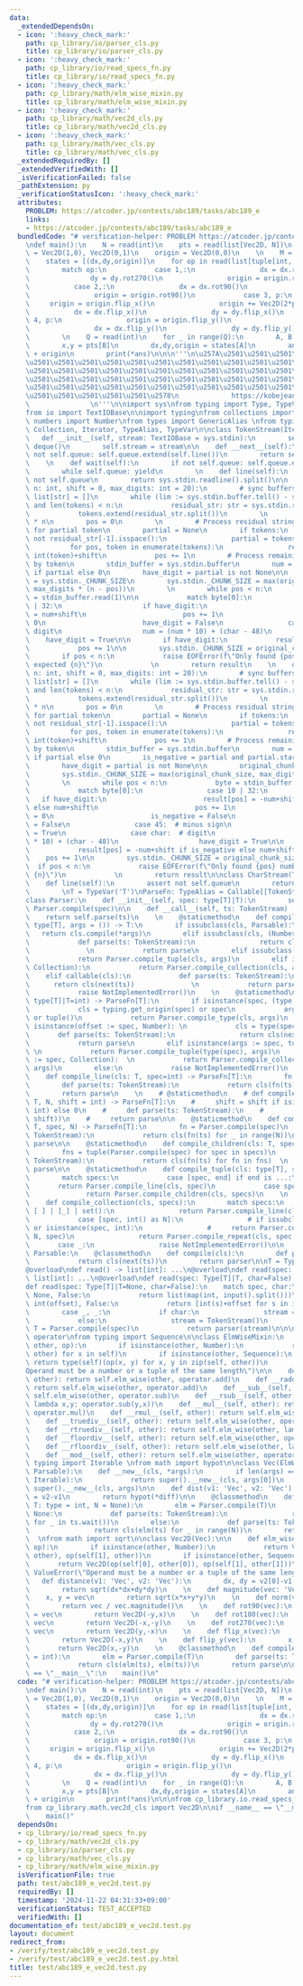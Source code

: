 ```yaml
---
data:
  _extendedDependsOn:
  - icon: ':heavy_check_mark:'
    path: cp_library/io/parser_cls.py
    title: cp_library/io/parser_cls.py
  - icon: ':heavy_check_mark:'
    path: cp_library/io/read_specs_fn.py
    title: cp_library/io/read_specs_fn.py
  - icon: ':heavy_check_mark:'
    path: cp_library/math/elm_wise_mixin.py
    title: cp_library/math/elm_wise_mixin.py
  - icon: ':heavy_check_mark:'
    path: cp_library/math/vec2d_cls.py
    title: cp_library/math/vec2d_cls.py
  - icon: ':heavy_check_mark:'
    path: cp_library/math/vec_cls.py
    title: cp_library/math/vec_cls.py
  _extendedRequiredBy: []
  _extendedVerifiedWith: []
  _isVerificationFailed: false
  _pathExtension: py
  _verificationStatusIcon: ':heavy_check_mark:'
  attributes:
    PROBLEM: https://atcoder.jp/contests/abc189/tasks/abc189_e
    links:
    - https://atcoder.jp/contests/abc189/tasks/abc189_e
  bundledCode: "# verification-helper: PROBLEM https://atcoder.jp/contests/abc189/tasks/abc189_e\n\
    \ndef main():\n    N = read(int)\n    pts = read(list[Vec2D, N])\n    \n    dx,dy\
    \ = Vec2D(1,0), Vec2D(0,1)\n    origin = Vec2D(0,0)\n    \n    M = read(int)\n\
    \    states = [(dx,dy,origin)]\n    for op in read(list[tuple[int, ...], M]):\n\
    \        match op:\n            case 1,:\n                dx = dx.rot270()\n \
    \               dy = dy.rot270()\n                origin = origin.rot270()\n \
    \           case 2,:\n                dx = dx.rot90()\n                dy = dy.rot90()\n\
    \                origin = origin.rot90()\n            case 3, p:\n           \
    \     origin = origin.flip_x()\n                origin += Vec2D(2*p,0)\n     \
    \           dx = dx.flip_x()\n                dy = dy.flip_x()\n            case\
    \ 4, p:\n                origin = origin.flip_y()\n                origin += Vec2D(0,2*p)\n\
    \                dx = dx.flip_y()\n                dy = dy.flip_y()\n        states.append((dx,dy,origin))\n\
    \        \n    Q = read(int)\n    for _ in range(Q):\n        A, B = read(tuple[int,-1])\n\
    \        x,y = pts[B]\n        dx,dy,origin = states[A]\n        ans = x*dx+y*dy\
    \ + origin\n        print(*ans)\n\n\n'''\n\u257A\u2501\u2501\u2501\u2501\u2501\
    \u2501\u2501\u2501\u2501\u2501\u2501\u2501\u2501\u2501\u2501\u2501\u2501\u2501\
    \u2501\u2501\u2501\u2501\u2501\u2501\u2501\u2501\u2501\u2501\u2501\u2501\u2501\
    \u2501\u2501\u2501\u2501\u2501\u2501\u2501\u2501\u2501\u2501\u2501\u2501\u2501\
    \u2501\u2501\u2501\u2501\u2501\u2501\u2501\u2501\u2501\u2501\u2501\u2501\u2501\
    \u2501\u2501\u2501\u2501\u2501\u2578\n             https://kobejean.github.io/cp-library\
    \               \n'''\n\nimport sys\nfrom typing import Type, TypeVar, overload\n\
    from io import TextIOBase\n\nimport typing\nfrom collections import deque\nfrom\
    \ numbers import Number\nfrom types import GenericAlias \nfrom typing import Callable,\
    \ Collection, Iterator, TypeAlias, TypeVar\n\nclass TokenStream(Iterator):\n \
    \   def __init__(self, stream: TextIOBase = sys.stdin):\n        self.queue =\
    \ deque()\n        self.stream = stream\n\n    def __next__(self):\n        if\
    \ not self.queue: self.queue.extend(self.line())\n        return self.queue.popleft()\n\
    \    \n    def wait(self):\n        if not self.queue: self.queue.extend(self.line())\n\
    \        while self.queue: yield\n        \n    def line(self):\n        assert\
    \ not self.queue\n        return sys.stdin.readline().split()\n\n    def n_uints(self,\
    \ n: int, shift = 0, max_digits: int = 20):\n        # sync buffers\n        tokens:\
    \ list[str] = []\n        while (lim := sys.stdin.buffer.tell() - sys.stdin.tell())\
    \ and len(tokens) < n:\n            residual_str: str = sys.stdin.readline(lim)\n\
    \            tokens.extend(residual_str.split())\n        \n        result = [0]\
    \ * n\n        pos = 0\n        \n        # Process residual string and check\
    \ for partial token\n        partial = None\n        if tokens:\n            if\
    \ not residual_str[-1].isspace():\n                partial = tokens.pop()\n  \
    \          for pos, token in enumerate(tokens):\n                result[pos] =\
    \ int(token)+shift\n            pos += 1\n        # Process remaining data token\
    \ by token\n        stdin_buffer = sys.stdin.buffer\n        num = int(partial)\
    \ if partial else 0\n        have_digit = partial is not None\n\n        original_chunk_size\
    \ = sys.stdin._CHUNK_SIZE\n        sys.stdin._CHUNK_SIZE = max(original_chunk_size,\
    \ max_digits * (n - pos))\n        \n        while pos < n:\n            byte\
    \ = stdin_buffer.read(1)\n\n            match byte[0]:\n                case 10\
    \ | 32:\n                    if have_digit:\n                        result[pos]\
    \ = num+shift\n                        pos += 1\n                        num =\
    \ 0\n                        have_digit = False\n                case char:  #\
    \ digit\n                    num = (num * 10) + (char - 48)\n                \
    \    have_digit = True\n\n        if have_digit:\n            result[pos] = num+shift\n\
    \            pos += 1\n\n        sys.stdin._CHUNK_SIZE = original_chunk_size \n\
    \        if pos < n:\n            raise EOFError(f\"Only found {pos} numbers,\
    \ expected {n}\")\n            \n        return result\n    \n    def n_ints(self,\
    \ n: int, shift = 0, max_digits: int = 20):\n        # sync buffers\n        tokens:\
    \ list[str] = []\n        while (lim := sys.stdin.buffer.tell() - sys.stdin.tell())\
    \ and len(tokens) < n:\n            residual_str: str = sys.stdin.readline(lim)\n\
    \            tokens.extend(residual_str.split())\n        \n        result = [0]\
    \ * n\n        pos = 0\n        \n        # Process residual string and check\
    \ for partial token\n        partial = None\n        if tokens:\n            if\
    \ not residual_str[-1].isspace():\n                partial = tokens.pop()\n  \
    \          for pos, token in enumerate(tokens):\n                result[pos] =\
    \ int(token)+shift\n            pos += 1\n        # Process remaining data token\
    \ by token\n        stdin_buffer = sys.stdin.buffer\n        num = abs(int(partial))\
    \ if partial else 0\n        is_negative = partial and partial.startswith('-')\n\
    \        have_digit = partial is not None\n\n        original_chunk_size = sys.stdin._CHUNK_SIZE\n\
    \        sys.stdin._CHUNK_SIZE = max(original_chunk_size, max_digits * (n - pos))\n\
    \        \n        while pos < n:\n            byte = stdin_buffer.read(1)\n\n\
    \            match byte[0]:\n                case 10 | 32:\n                 \
    \   if have_digit:\n                        result[pos] = -num+shift if is_negative\
    \ else num+shift\n                        pos += 1\n                        num\
    \ = 0\n                        is_negative = False\n                        have_digit\
    \ = False\n                case 45:  # minus sign\n                    is_negative\
    \ = True\n                case char:  # digit\n                    num = (num\
    \ * 10) + (char - 48)\n                    have_digit = True\n\n        if have_digit:\n\
    \            result[pos] = -num+shift if is_negative else num+shift\n        \
    \    pos += 1\n\n        sys.stdin._CHUNK_SIZE = original_chunk_size \n      \
    \  if pos < n:\n            raise EOFError(f\"Only found {pos} numbers, expected\
    \ {n}\")\n            \n        return result\n\nclass CharStream(TokenStream):\n\
    \    def line(self):\n        assert not self.queue\n        return next(self.stream).rstrip()\n\
    \        \nT = TypeVar('T')\nParseFn: TypeAlias = Callable[[TokenStream],T]\n\
    class Parser:\n    def __init__(self, spec: type[T]|T):\n        self.parse =\
    \ Parser.compile(spec)\n\n    def __call__(self, ts: TokenStream) -> T:\n    \
    \    return self.parse(ts)\n    \n    @staticmethod\n    def compile_type(cls:\
    \ type[T], args = ()) -> T:\n        if issubclass(cls, Parsable):\n         \
    \   return cls.compile(*args)\n        elif issubclass(cls, (Number, str)):\n\
    \            def parse(ts: TokenStream):\n                return cls(next(ts))\
    \              \n            return parse\n        elif issubclass(cls, tuple):\n\
    \            return Parser.compile_tuple(cls, args)\n        elif issubclass(cls,\
    \ Collection):\n            return Parser.compile_collection(cls, args)\n    \
    \    elif callable(cls):\n            def parse(ts: TokenStream):\n          \
    \      return cls(next(ts))              \n            return parse\n        else:\n\
    \            raise NotImplementedError()\n    \n    @staticmethod\n    def compile(spec:\
    \ type[T]|T=int) -> ParseFn[T]:\n        if isinstance(spec, (type, GenericAlias)):\n\
    \            cls = typing.get_origin(spec) or spec\n            args = typing.get_args(spec)\
    \ or tuple()\n            return Parser.compile_type(cls, args)\n        elif\
    \ isinstance(offset := spec, Number): \n            cls = type(spec)  \n     \
    \       def parse(ts: TokenStream):\n                return cls(next(ts)) + offset\n\
    \            return parse\n        elif isinstance(args := spec, tuple):     \
    \ \n            return Parser.compile_tuple(type(spec), args)\n        elif isinstance(args\
    \ := spec, Collection):  \n            return Parser.compile_collection(type(spec),\
    \ args)\n        else:\n            raise NotImplementedError()\n    \n    @staticmethod\n\
    \    def compile_line(cls: T, spec=int) -> ParseFn[T]:\n        fn = Parser.compile(spec)\n\
    \        def parse(ts: TokenStream):\n            return cls(fn(ts) for _ in ts.wait())\n\
    \        return parse\n    \n    # @staticmethod\n    # def compile_n_ints(cls:\
    \ T, N, shift = int) -> ParseFn[T]:\n    #     shift = shift if isinstance(shift,\
    \ int) else 0\n    #     def parse(ts: TokenStream):\n    #         return cls(ts.n_ints(N,\
    \ shift))\n    #     return parse\n\n    @staticmethod\n    def compile_repeat(cls:\
    \ T, spec, N) -> ParseFn[T]:\n        fn = Parser.compile(spec)\n        def parse(ts:\
    \ TokenStream):\n            return cls(fn(ts) for _ in range(N))\n        return\
    \ parse\n\n    @staticmethod\n    def compile_children(cls: T, specs) -> ParseFn[T]:\n\
    \        fns = tuple(Parser.compile(spec) for spec in specs)\n        def parse(ts:\
    \ TokenStream):\n            return cls(fn(ts) for fn in fns)  \n        return\
    \ parse\n\n    @staticmethod\n    def compile_tuple(cls: type[T], specs) -> ParseFn[T]:\n\
    \        match specs:\n            case [spec, end] if end is ...:\n         \
    \       return Parser.compile_line(cls, spec)\n            case specs:   \n  \
    \              return Parser.compile_children(cls, specs)\n    \n    @staticmethod\n\
    \    def compile_collection(cls, specs):\n        match specs:\n            case\
    \ [ ] | [_] | set():\n                return Parser.compile_line(cls, *specs)\n\
    \            case [spec, int() as N]:\n                # if issubclass(spec, int)\
    \ or isinstance(spec, int):\n                #     return Parser.compile_n_ints(cls,\
    \ N, spec)\n                return Parser.compile_repeat(cls, spec, N)\n     \
    \       case _:\n                raise NotImplementedError()\n\n        \nclass\
    \ Parsable:\n    @classmethod\n    def compile(cls):\n        def parser(ts: TokenStream):\n\
    \            return cls(next(ts))\n        return parser\n\nT = TypeVar('T')\n\
    @overload\ndef read() -> list[int]: ...\n@overload\ndef read(spec: int|None) ->\
    \ list[int]: ...\n@overload\ndef read(spec: Type[T]|T, char=False) -> T: ...\n\
    def read(spec: Type[T]|T=None, char=False):\n    match spec, char:\n        case\
    \ None, False:\n            return list(map(int, input().split()))\n        case\
    \ int(offset), False:\n            return [int(s)+offset for s in input().split()]\n\
    \        case _, _:\n            if char:\n                stream = CharStream()\n\
    \            else:\n                stream = TokenStream()\n            parser:\
    \ T = Parser.compile(spec)\n            return parser(stream)\n\n\n\n\nimport\
    \ operator\nfrom typing import Sequence\n\nclass ElmWiseMixin:\n    def elm_wise(self,\
    \ other, op):\n        if isinstance(other, Number):\n            return type(self)(op(x,\
    \ other) for x in self)\n        if isinstance(other, Sequence):\n           \
    \ return type(self)(op(x, y) for x, y in zip(self, other))\n        raise ValueError(\"\
    Operand must be a number or a tuple of the same length\")\n\n    def __add__(self,\
    \ other): return self.elm_wise(other, operator.add)\n    def __radd__(self, other):\
    \ return self.elm_wise(other, operator.add)\n    def __sub__(self, other): return\
    \ self.elm_wise(other, operator.sub)\n    def __rsub__(self, other): return self.elm_wise(other,\
    \ lambda x,y: operator.sub(y,x))\n    def __mul__(self, other): return self.elm_wise(other,\
    \ operator.mul)\n    def __rmul__(self, other): return self.elm_wise(other, operator.mul)\n\
    \    def __truediv__(self, other): return self.elm_wise(other, operator.truediv)\n\
    \    def __rtruediv__(self, other): return self.elm_wise(other, lambda x,y: operator.truediv(y,x))\n\
    \    def __floordiv__(self, other): return self.elm_wise(other, operator.floordiv)\n\
    \    def __rfloordiv__(self, other): return self.elm_wise(other, lambda x,y: operator.floordiv(y,x))\n\
    \    def __mod__(self, other): return self.elm_wise(other, operator.mod)\nfrom\
    \ typing import Iterable \nfrom math import hypot\n\nclass Vec(ElmWiseMixin, tuple,\
    \ Parsable):\n    def __new__(cls, *args):\n        if len(args) == 1 and isinstance(args[0],\
    \ Iterable):\n            return super().__new__(cls, args[0])\n        return\
    \ super().__new__(cls, args)\n\n    def dist(v1: 'Vec', v2: 'Vec'):\n        diff\
    \ = v2-v1\n        return hypot(*diff)\n\n    @classmethod\n    def compile(cls,\
    \ T: type = int, N = None):\n        elm = Parser.compile(T)\n        if N is\
    \ None:\n            def parse(ts: TokenStream):\n                return cls(elm(ts)\
    \ for _ in ts.wait())\n        else:\n            def parse(ts: TokenStream):\n\
    \                return cls(elm(ts) for _ in range(N))\n        return parse\n\
    \  \nfrom math import sqrt\n\nclass Vec2D(Vec):\n\n    def elm_wise(self, other,\
    \ op):\n        if isinstance(other, Number):\n            return Vec2D(op(self[0],\
    \ other), op(self[1], other))\n        if isinstance(other, Sequence):\n     \
    \       return Vec2D(op(self[0], other[0]), op(self[1], other[1]))\n        raise\
    \ ValueError(\"Operand must be a number or a tuple of the same length\")\n\n \
    \   def distance(v1: 'Vec', v2: 'Vec'):\n        dx, dy = v2[0]-v1[0], v2[1]-v1[1]\n\
    \        return sqrt(dx*dx+dy*dy)\n    \n    def magnitude(vec: 'Vec'):\n    \
    \    x, y = vec\n        return sqrt(x*x+y*y)\n    \n    def norm(vec: 'Vec'):\n\
    \        return vec / vec.magnitude()\n    \n    def rot90(vec):\n        x,y\
    \ = vec\n        return Vec2D(-y,x)\n    \n    def rot180(vec):\n        x,y =\
    \ vec\n        return Vec2D(-x,-y)\n    \n    def rot270(vec):\n        x,y =\
    \ vec\n        return Vec2D(y,-x)\n    \n    def flip_x(vec):\n        x,y = vec\n\
    \        return Vec2D(-x,y)\n    \n    def flip_y(vec):\n        x,y = vec\n \
    \       return Vec2D(x,-y)\n    \n    @classmethod\n    def compile(cls, T: type\
    \ = int):\n        elm = Parser.compile(T)\n        def parse(ts: TokenStream):\n\
    \            return cls(elm(ts), elm(ts))\n        return parse\n\n\nif __name__\
    \ == \"__main__\":\n    main()\n"
  code: "# verification-helper: PROBLEM https://atcoder.jp/contests/abc189/tasks/abc189_e\n\
    \ndef main():\n    N = read(int)\n    pts = read(list[Vec2D, N])\n    \n    dx,dy\
    \ = Vec2D(1,0), Vec2D(0,1)\n    origin = Vec2D(0,0)\n    \n    M = read(int)\n\
    \    states = [(dx,dy,origin)]\n    for op in read(list[tuple[int, ...], M]):\n\
    \        match op:\n            case 1,:\n                dx = dx.rot270()\n \
    \               dy = dy.rot270()\n                origin = origin.rot270()\n \
    \           case 2,:\n                dx = dx.rot90()\n                dy = dy.rot90()\n\
    \                origin = origin.rot90()\n            case 3, p:\n           \
    \     origin = origin.flip_x()\n                origin += Vec2D(2*p,0)\n     \
    \           dx = dx.flip_x()\n                dy = dy.flip_x()\n            case\
    \ 4, p:\n                origin = origin.flip_y()\n                origin += Vec2D(0,2*p)\n\
    \                dx = dx.flip_y()\n                dy = dy.flip_y()\n        states.append((dx,dy,origin))\n\
    \        \n    Q = read(int)\n    for _ in range(Q):\n        A, B = read(tuple[int,-1])\n\
    \        x,y = pts[B]\n        dx,dy,origin = states[A]\n        ans = x*dx+y*dy\
    \ + origin\n        print(*ans)\n\n\nfrom cp_library.io.read_specs_fn import read\n\
    from cp_library.math.vec2d_cls import Vec2D\n\nif __name__ == \"__main__\":\n\
    \    main()"
  dependsOn:
  - cp_library/io/read_specs_fn.py
  - cp_library/math/vec2d_cls.py
  - cp_library/io/parser_cls.py
  - cp_library/math/vec_cls.py
  - cp_library/math/elm_wise_mixin.py
  isVerificationFile: true
  path: test/abc189_e_vec2d.test.py
  requiredBy: []
  timestamp: '2024-11-22 04:31:33+09:00'
  verificationStatus: TEST_ACCEPTED
  verifiedWith: []
documentation_of: test/abc189_e_vec2d.test.py
layout: document
redirect_from:
- /verify/test/abc189_e_vec2d.test.py
- /verify/test/abc189_e_vec2d.test.py.html
title: test/abc189_e_vec2d.test.py
---
```

